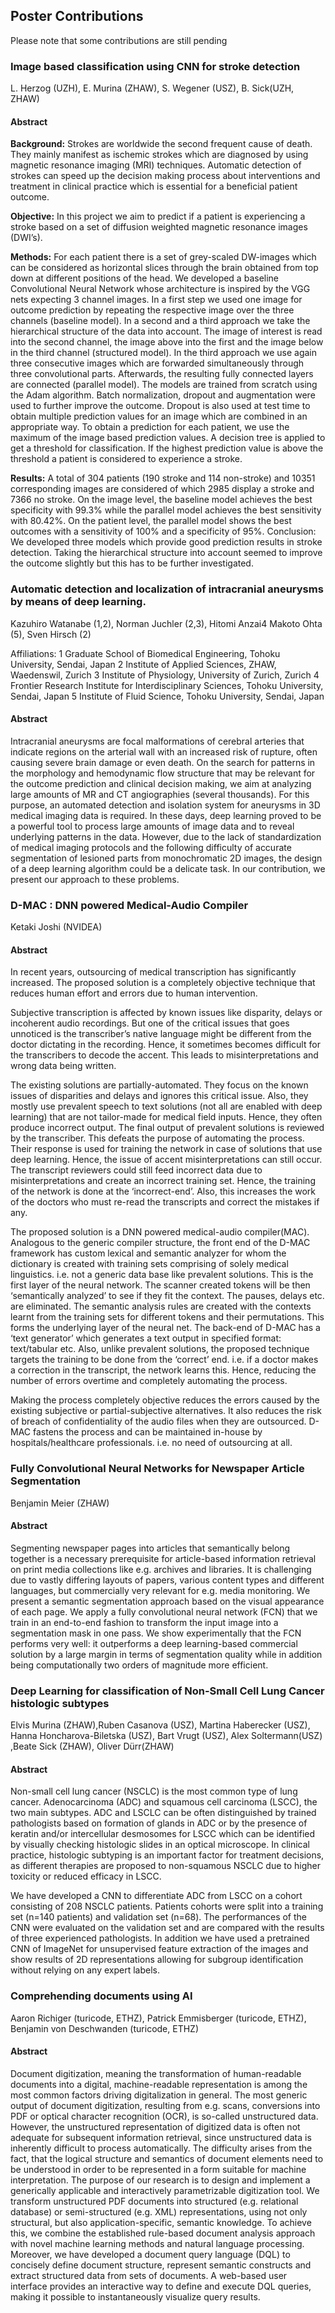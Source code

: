 ## Poster Contributions

Please note that some contributions are still pending


### Image based classification using CNN for stroke detection
L. Herzog (UZH), E. Murina (ZHAW), S. Wegener (USZ), B. Sick(UZH, ZHAW)


#### Abstract
**Background:** Strokes are worldwide the second frequent cause of death. They mainly manifest as ischemic strokes which are diagnosed by using magnetic resonance imaging (MRI) techniques. Automatic detection of strokes can speed up the decision making process about interventions and treatment in clinical practice which is essential for a beneficial patient outcome.

**Objective:** In this project we aim to predict if a patient is experiencing a stroke based on a set of diffusion weighted magnetic resonance images (DWI’s).

**Methods:** For each patient there is a set of grey-scaled DW-images which can be considered as horizontal slices through the brain obtained from top down at different positions of the head. We developed a baseline Convolutional Neural Network whose architecture is inspired by the VGG nets expecting 3 channel images.
In a first step we used one image for outcome prediction by repeating the respective image over the three channels (baseline model). In a second and a third approach we take the hierarchical structure of the data into account. The image of interest is read into the second channel, the image above into the first and the image below in the third channel (structured model). In the third approach we use again three consecutive images which are forwarded simultaneously through three convolutional parts. Afterwards, the resulting fully connected layers are connected (parallel model).
The models are trained from scratch using the Adam algorithm. Batch normalization, dropout and augmentation were used to further improve the outcome.
Dropout is also used at test time to obtain multiple prediction values for an image which are combined in an appropriate way. To obtain a prediction for each patient, we use the maximum of the image based prediction values. A decision tree is applied to get a threshold for classification. If the highest prediction value is above the threshold a patient is considered to experience a stroke.

**Results:** A total of 304 patients (190 stroke and 114 non-stroke) and 10351 corresponding images are considered of which 2985 display a stroke and 7366 no stroke. On the image level, the baseline model achieves the best specificity with 99.3% while the parallel model achieves the best sensitivity with 80.42%. On the patient level, the parallel model shows the best outcomes with a sensitivity of 100% and a specificity of 95%.
Conclusion: We developed three models which provide good prediction results in stroke detection. Taking the hierarchical structure into account seemed to improve the outcome slightly but this has to be further investigated.

### Automatic detection and localization of intracranial aneurysms by means of deep learning.

<SmallText>
Kazuhiro Watanabe (1,2), 
Norman Juchler (2,3),  
Hitomi Anzai4 Makoto Ohta (5),
Sven Hirsch (2)
</SmallText>

Affiliations:
1 Graduate School of Biomedical Engineering, Tohoku University, Sendai, Japan
2 Institute of Applied Sciences, ZHAW, Waedenswil, Zurich
3 Institute of Physiology, University of Zurich, Zurich
4 Frontier Research Institute for Interdisciplinary Sciences, Tohoku University, Sendai, Japan
5 Institute of Fluid Science, Tohoku University, Sendai, Japan

#### Abstract
Intracranial aneurysms are focal malformations of cerebral arteries that indicate regions on the arterial wall with an increased risk of rupture, often causing severe brain damage or even death. On the search for patterns in the morphology and hemodynamic flow structure that may be relevant for the outcome prediction and clinical decision making, we aim at analyzing large amounts of MR and CT angiographies (several thousands). For this purpose, an automated detection and isolation system for aneurysms in 3D medical imaging data is required. In these days, deep learning proved to be a powerful tool to process large amounts of image data and to reveal underlying patterns in the data. However, due to the lack of standardization of medical imaging protocols and the following difficulty of accurate segmentation of lesioned parts from monochromatic 2D images, the design of a deep learning algorithm could be a delicate task. In our contribution, we present our approach to these problems.


### D-MAC : DNN powered Medical-Audio Compiler
Ketaki Joshi (NVIDEA)

#### Abstract

In recent years, outsourcing of medical transcription has significantly increased. The proposed solution is a completely objective technique that reduces human effort and errors due to human intervention.

Subjective transcription is affected by known issues like disparity, delays or incoherent audio recordings. But one of the critical issues that goes unnoticed is the transcriber’s native language might be different from the doctor dictating in the recording. Hence, it sometimes becomes difficult for the transcribers to decode the accent. This leads to misinterpretations and wrong data being written.

The existing solutions are partially-automated. They focus on the known issues of disparities and delays and ignores this critical issue. Also, they mostly use prevalent speech to text solutions (not all are enabled with deep learning) that are not tailor-made for medical field inputs. Hence, they often produce incorrect output. The final output of prevalent solutions is reviewed by the transcriber. This defeats the purpose of automating the process. Their response is used for training the network in case of solutions that use deep learning. Hence, the issue of accent misinterpretations can still occur. The transcript reviewers could still feed incorrect data due to misinterpretations and create an incorrect training set. Hence, the training of the network is done at the ‘incorrect-end’. Also, this increases the work of the doctors who must re-read the transcripts and correct the mistakes if any.

The proposed solution is a DNN powered medical-audio compiler(MAC). Analogous to the generic compiler structure, the front end of the D-MAC framework has custom lexical and semantic analyzer for whom the dictionary is created with training sets comprising of solely medical linguistics. i.e. not a generic data base like prevalent solutions. This is the first layer of the neural network. The scanner created tokens will be then ‘semantically analyzed’ to see if they fit the context. The pauses, delays etc. are eliminated. The semantic analysis rules are created with the contexts learnt from the training sets for different tokens and their permutations. This forms the underlying layer of the neural net. The back-end of D-MAC has a ‘text generator’ which generates a text output in specified format: text/tabular etc. Also, unlike prevalent solutions, the proposed technique targets the training to be done from the ‘correct’ end. i.e. if a doctor makes a correction in the transcript, the network learns this. Hence, reducing the number of errors overtime and completely automating the process.

Making the process completely objective reduces the errors caused by the existing subjective or partial-subjective alternatives. It also reduces the risk of breach of confidentiality of the audio files when they are outsourced. D-MAC fastens the process and can be maintained in-house by hospitals/healthcare professionals. i.e. no need of outsourcing at all.

### Fully Convolutional Neural Networks for Newspaper Article Segmentation
Benjamin Meier (ZHAW)

#### Abstract
Segmenting newspaper pages into articles that semantically belong together is a necessary prerequisite for article-based
information retrieval on print media collections like e.g. archives and libraries. It is challenging due to vastly differing layouts of papers, various content types and different languages, but commercially very relevant for e.g. media monitoring. We present a semantic segmentation approach based on the visual appearance of each page. We apply a fully convolutional neural network (FCN) that we train in an end-to-end fashion to transform the input image into a segmentation mask in one pass. We show experimentally that the FCN performs very well: it outperforms a deep learning-based commercial solution by a large margin in terms of segmentation quality while in addition being computationally two orders of magnitude more efficient.
 
### Deep Learning for classification of Non-Small Cell Lung Cancer histologic subtypes 
Elvis Murina (ZHAW),Ruben Casanova (USZ),  Martina Haberecker (USZ), Hanna Honcharova-Biletska (USZ), Bart Vrugt (USZ), Alex Soltermann(USZ) ,Beate Sick (ZHAW), Oliver Dürr(ZHAW)

#### Abstract 
Non-small cell lung cancer (NSCLC) is the most common type of lung cancer. Adenocarcinoma (ADC) and squamous cell carcinoma (LSCC), the two main subtypes. ADC and LSCLC can be often distinguished by trained pathologists based on formation of glands in ADC or by the presence of keratin and/or intercellular desmosomes for LSCC which can be identified by visually checking histologic slides in an optical microscope. In clinical practice, histologic subtyping is an important factor for treatment decisions, as different therapies are proposed to non-squamous NSCLC due to higher toxicity or reduced efficacy in LSCC.

We have developed a CNN to differentiate ADC from LSCC on a cohort consisting of 208 NSCLC patients. Patients cohorts were split into a training set (n=140 patients) and validation set (n=68). The performances of the CNN were evaluated on the validation set and are compared with the results of three experienced pathologists. In addition we have used a pretrained CNN of ImageNet for unsupervised feature extraction of the images and show results of 2D representations allowing for subgroup identification without relying on any expert labels.

### Comprehending documents using AI 
Aaron Richiger (turicode, ETHZ), Patrick Emmisberger (turicode, ETHZ), Benjamin von Deschwanden (turicode, ETHZ)

#### Abstract 
Document digitization, meaning the transformation of human-readable documents into a digital, machine-readable representation is among the most common factors driving digitalization in general. The most generic output of document digitization, resulting from e.g. scans, conversions into PDF or optical character recognition (OCR), is so-called unstructured data. However, the unstructured representation of digitized data is often not adequate for subsequent information retrieval, since unstructured data is inherently difficult to process automatically. The difficulty arises from the fact, that the logical structure and semantics of document elements need to be understood in order to be represented in a form suitable for machine interpretation.
The purpose of our research is to design and implement a generically applicable and interactively parametrizable digitization tool. We transform unstructured PDF documents into structured (e.g. relational database) or semi-structured (e.g. XML) representations, using not only structural, but also application-specific, semantic knowledge. To achieve this, we combine the established rule-based document analysis approach with novel machine learning methods and natural language processing. Moreover, we have developed a document query language (DQL) to concisely define document structure, represent semantic constructs and extract structured data from sets of documents. A web-based user interface provides an interactive way to define and execute DQL queries, making it possible to instantaneously visualize query results.






